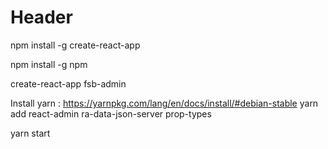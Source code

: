<!-- TITLE: Fsbadmin -->
<!-- SUBTITLE: A quick summary of Fsbadmin -->

# Header


npm install -g create-react-app

npm install -g npm

create-react-app fsb-admin

Install yarn : https://yarnpkg.com/lang/en/docs/install/#debian-stable
yarn add react-admin ra-data-json-server prop-types



yarn start